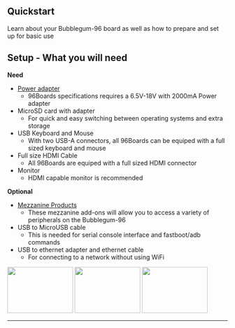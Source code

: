 ## Quickstart

Learn about your Bubblegum-96 board as well as how to prepare and set up for basic use

## Setup - What you will need

**Need**
- [Power adapter](PowerAdapter.md)
   - 96Boards specifications requires a 6.5V-18V with 2000mA Power adapter
- MicroSD card with adapter
   - For quick and easy switching between operating systems and extra storage
- USB Keyboard and Mouse
   - With two USB-A connectors, all 96Boards can be equiped with a full sized keyboard and mouse
- Full size HDMI Cable
   - All 96Boards are equiped with a full sized HDMI connector
- Monitor
   - HDMI capable monitor is recommended

**Optional**
- [Mezzanine Products](../../../MezzanineProducts/README.md)
   - These mezzanine add-ons will allow you to access a variety of peripherals on the Bubblegum-96
- USB to MicroUSB cable
   - This is needed for serial console interface and fastboot/adb commands
- USB to ethernet adapter and ethernet cable
   - For connecting to a network without using WiFi

<img src="http://i.imgur.com/eVR3IZv.png" data-canonical-src="http://i.imgur.com/eVR3IZv.png" width="150" height="105" />
<img src="http://i.imgur.com/gaFuoBk.png" data-canonical-src="http://i.imgur.com/gaFuoBk.png" width="150" height="105" />
<img src="http://i.imgur.com/XHiHLOl.png" data-canonical-src="http://i.imgur.com/XHiHLOl.png" width="150" height="105" />

***
